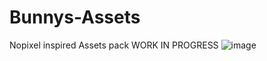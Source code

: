# Bunnys-Assets
Nopixel inspired Assets pack WORK IN PROGRESS 
![image](https://cdn.discordapp.com/attachments/1080859244502466590/1098739575695884288/Picsart_23-04-20_18-38-40-639.jpg)

